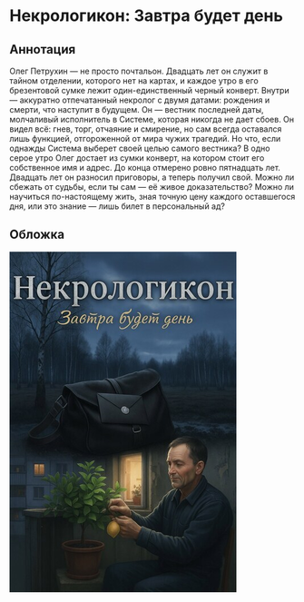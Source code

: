 # Некрологикон: Завтра будет день

## Аннотация

Олег Петрухин — не просто почтальон. Двадцать лет он служит в тайном отделении, которого нет на картах, и каждое утро в его брезентовой сумке лежит один-единственный черный конверт. Внутри — аккуратно отпечатанный некролог с двумя датами: рождения и смерти, что наступит в будущем. Он — вестник последней даты, молчаливый исполнитель в Системе, которая никогда не дает сбоев. Он видел всё: гнев, торг, отчаяние и смирение, но сам всегда оставался лишь функцией, отгороженной от мира чужих трагедий.
Но что, если однажды Система выберет своей целью самого вестника? В одно серое утро Олег достает из сумки конверт, на котором стоит его собственное имя и адрес. До конца отмерено ровно пятнадцать лет. Двадцать лет он разносил приговоры, а теперь получил свой. Можно ли сбежать от судьбы, если ты сам — её живое доказательство? Можно ли научиться по-настоящему жить, зная точную цену каждого оставшегося дня, или это знание — лишь билет в персональный ад?

## Обложка

![Обложка](cover.jpg)
